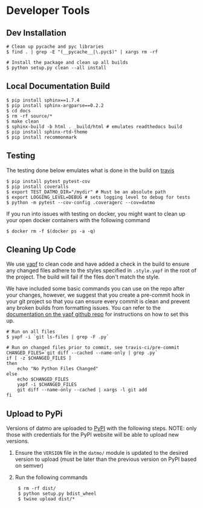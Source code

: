 # Developer Tools

## Dev Installation
```
# Clean up pycache and pyc libraries
$ find . | grep -E "(__pycache__|\.pyc$)" | xargs rm -rf

# Install the package and clean up all builds
$ python setup.py clean --all install
```

## Local Documentation Build
```
$ pip install sphinx==1.7.4
$ pip install sphinx-argparse==0.2.2
$ cd docs
$ rm -rf source/*
$ make clean
$ sphinx-build -b html . _build/html # emulates readthedocs build
$ pip install sphinx-rtd-theme
$ pip install recommonmark
```

## Testing
The testing done below emulates what is done in the build on [travis](https://travis-ci.org/datmo/datmo)
```
$ pip install pytest pytest-cov
$ pip install coveralls
$ export TEST_DATMO_DIR="/mydir" # Must be an absolute path
$ export LOGGING_LEVEL=DEBUG # sets logging level to debug for tests
$ python -m pytest --cov-config .coveragerc --cov=datmo
```

If you run into issues with testing on docker, you might want to clean up your open docker containers 
with the following command
```
$ docker rm -f $(docker ps -a -q)
```

## Cleaning Up Code
We use [yapf](https://github.com/google/yapf) to clean code and have added a check in the build to 
ensure any changed files adhere to the styles specified in `.style.yapf` in the root of the project. 
The build will fail if the files don't match the style. 

We have included some basic commands you can use on the repo after your changes, however, we suggest
that you create a pre-commit hook in your git project so that you can ensure every commit is clean 
and prevent any broken builds from formatting issues. You can refer to the [documentation on the yapf 
github repo](https://github.com/google/yapf/tree/master/plugins) for instructions on how to set this up.

```
# Run on all files 
$ yapf -i `git ls-files | grep -F .py`
```

```
# Run on changed files prior to commit, see travis-ci/pre-commit
CHANGED_FILES=`git diff --cached --name-only | grep .py`
if [ -z $CHANGED_FILES ]
then
    echo "No Python Files Changed"
else
    echo $CHANGED_FILES
    yapf -i $CHANGED_FILES
    git diff --name-only --cached | xargs -l git add
fi
```

## Upload to PyPi
Versions of datmo are uploaded to [PyPI](https://pypi.org/project/datmo/) with the following steps. NOTE:
only those with credentials for the PyPI website will be able to upload new versions. 

1) Ensure the `VERSION` file in the `datmo/` module is updated to the desired version to upload 
(must be later than the previous version on PyPI based on semver)
2) Run the following commands

        $ rm -rf dist/
        $ python setup.py bdist_wheel
        $ twine upload dist/*